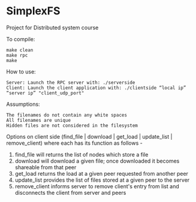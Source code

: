 # SimplexFS
Project for Distributed system course

To compile:
```
make clean
make rpc
make
```

How to use:
````
Server: Launch the RPC server with: ./serverside
Client: Launch the client application with: ./clientside “local ip” “server ip” "client_udp_port"
````
Assumptions: 
````
The filenames do not contain any white spaces
All filenames are unique
Hidden files are not considered in the filesystem
````
Options on client side (find_file | download | get_load | update_list | remove_client) where each has its function as follows -

1) find_file will returns the list of nodes which store a file
2) download will download a given file; once downloaded it becomes shareable from that peer
3) get_load returns the load at a given peer requested from another peer
4) update_list provides the list of files stored at a given peer to the server
5) remove_client informs server to remove client's entry from list and disconnects the client from server and peers
